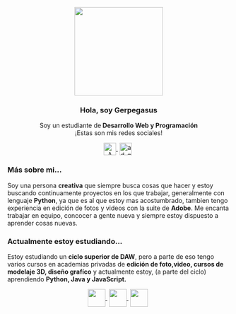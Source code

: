 <p align="center" width="300">
    <img align="center" width="200" src="https://user-images.githubusercontent.com/121355838/209848971-570ddca6-9f82-4ef7-9e9d-1f7de62a423d.png"/>
    <h3 align="center">Hola, soy Gerpegasus</h3>
</p>

<p align="center">Soy un estudiante de<strong> Desarrollo Web y Programación</strong> <br />¡Estas son mis redes sociales!</p>

<p align="center">
    <a href="https://discord.com/invite/C2D3APVkWZ?fbclid=PAAaa96hHTjmboOilwku7cCgeEQq64bHQJtNSPJdYwAKDVwUq8sIxt_MrJ5IE" target="blank" style="margin-right: 4px">
        <img align="center" src="https://img.icons8.com/?size=1x&id=SAZw8WuWnQea&format=png" alt="A Pandilla do Chipiron" height="28px" width="28px">
    <a href="https://www.instagram.com/ad_gerpe/" target="blank" style="margin-right: 4px">
        <img align="center" src="https://cdn-icons-png.flaticon.com/128/174/174855.png" alt="ad_gerpe.gr" height="28px" width="28px">
    </a>
</p>

### Más sobre mi...

<p>Soy una persona <strong>creativa</strong> que siempre busca cosas que hacer y estoy buscando continuamente proyectos en los que trabajar, generalmente con lenguaje <strong>Python</strong>, ya que es al que estoy mas acostumbrado, tambien tengo experiencia en edición de fotos y videos con la suite de <strong>Adobe</strong>. Me encanta trabajar en equipo, concocer a gente nueva y siempre estoy dispuesto a aprender cosas nuevas.</p>

### Actualmente estoy estudiando...

<p>Estoy estudiando un <strong>ciclo superior de DAW</strong>, pero a parte de eso tengo varios cursos en academias privadas de <strong>edición de foto,video, cursos de modelaje 3D, diseño grafíco</strong> y actualmente estoy, (a parte del ciclo) aprendiendo <strong>Python, Java y JavaScript.</strong></p>
<p align="center">
    <a href="https://www.python.org" target="blank" style="margin-right: 4px">
        <img align="center" src="https://www.svgrepo.com/show/374016/python.svg" height="40px" width="40px">
    <a href="https://www.java.com/es/" target="blank" style="margin-right: 4px">
        <img align="center" src="https://www.svgrepo.com/show/452234/java.svg" height="40px" width="40px">
    <a href="https://www.javascript.com" target="blank" style="margin-right: 4px">
        <img align="center" src="https://www.svgrepo.com/show/353925/javascript.svg" height="40px" width="40px">
    </a>
</p>

